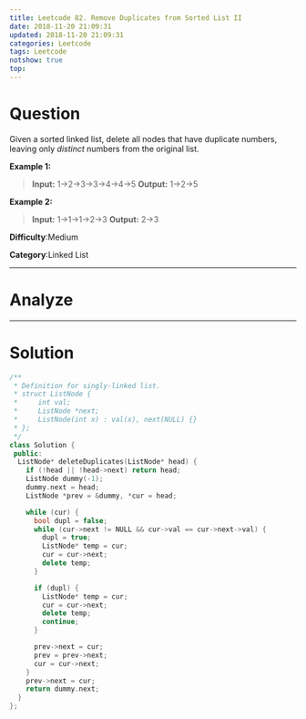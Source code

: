 ```yaml
---
title: Leetcode 82. Remove Duplicates from Sorted List II
date: 2018-11-20 21:09:31
updated: 2018-11-20 21:09:31
categories: Leetcode
tags: Leetcode
notshow: true
top:
---
```


# Question

Given a sorted linked list, delete all nodes that have duplicate numbers, leaving only  _distinct_  numbers from the original list.

**Example 1:**

> **Input:** 1->2->3->3->4->4->5
> **Output:** 1->2->5

**Example 2:**

> **Input:** 1->1->1->2->3
> **Output:** 2->3

**Difficulty**:Medium

**Category**:Linked List

<!-- more -->

------------

# Analyze

------------

# Solution

```cpp
/**
 * Definition for singly-linked list.
 * struct ListNode {
 *     int val;
 *     ListNode *next;
 *     ListNode(int x) : val(x), next(NULL) {}
 * };
 */
class Solution {
 public:
  ListNode* deleteDuplicates(ListNode* head) {
    if (!head || !head->next) return head;
    ListNode dummy(-1);
    dummy.next = head;
    ListNode *prev = &dummy, *cur = head;

    while (cur) {
      bool dupl = false;
      while (cur->next != NULL && cur->val == cur->next->val) {
        dupl = true;
        ListNode* temp = cur;
        cur = cur->next;
        delete temp;
      }

      if (dupl) {
        ListNode* temp = cur;
        cur = cur->next;
        delete temp;
        continue;
      }

      prev->next = cur;
      prev = prev->next;
      cur = cur->next;
    }
    prev->next = cur;
    return dummy.next;
  }
};
```
